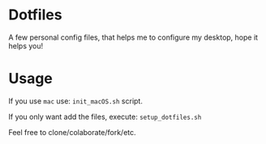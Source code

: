 # Dotfiles


A few personal config files, that helps me to configure my desktop, hope it helps you!

# Usage
If you use `mac` use: `init_macOS.sh` script.

If you only want add the files, execute: `setup_dotfiles.sh`

Feel free to clone/colaborate/fork/etc.
